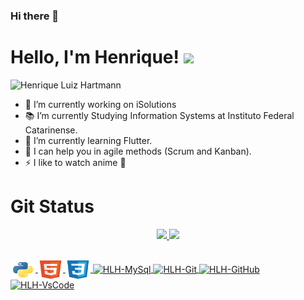 ### Hi there 👋

<!--
**HenriqueHartmann/HenriqueHartmann** is a ✨ _special_ ✨ repository because its `README.md` (this file) appears on your GitHub profile.

Here are some ideas to get you started:

- 🔭 I’m currently working on ...
- 🌱 I’m currently learning ...
- 👯 I’m looking to collaborate on ...
- 🤔 I’m looking for help with ...
- 💬 Ask me about ...
- 📫 How to reach me: ...
- 😄 Pronouns: ...
- ⚡ Fun fact: ...
-->

<h1 align = "justify"> Hello, I'm Henrique! <img src="https://media.giphy.com/media/hvRJCLFzcasrR4ia7z/giphy.gif" width="25px"></h1>

<p align="left"><img src="https://komarev.com/ghpvc/?username=HenriqueHartmann" alt="Henrique Luiz Hartmann" /></p>

- 🔭 I’m currently working on iSolutions
- 📚 I’m currently Studying Information Systems at Instituto Federal Catarinense.
- 🌱 I’m currently learning Flutter.
- 💬 I can help you in agile methods (Scrum and Kanban).
- ⚡ I like to watch anime :dolls:

# Git Status
<p align='center'>
   <a href="https://github.com/eliansamuel">
  <img height="160em" src="https://github-readme-stats.vercel.app/api?username=HenriqueHartmann&show_icons=true&count_private=true&theme=dark&show_icons=true&include_all_commits=true" />
  <img height="160em" src="https://github-readme-stats.vercel.app/api/top-langs/?username=HenriqueHartmann&hide=TeX&theme=dark&layout=compact" />
</div>
<div style="display: inline_block"><br>
   
  <img align="center" alt="HLH-Python" height="30" width="40" src="https://raw.githubusercontent.com/devicons/devicon/master/icons/python/python-original.svg">
  <img align="center" alt="HLH-HTML" height="30" width="40" src="https://raw.githubusercontent.com/devicons/devicon/master/icons/html5/html5-original.svg">
  <img align="center" alt="HLH-CSS" height="30" width="40" src="https://raw.githubusercontent.com/devicons/devicon/master/icons/css3/css3-original.svg">
  <img align="center" alt="HLH-MySql" height="30" width="40" src="https://cdn.jsdelivr.net/gh/devicons/devicon/icons/mysql/mysql-original.svg">
  <img align="center" alt="HLH-Git" height="30" width="40" src="https://cdn.jsdelivr.net/gh/devicons/devicon/icons/git/git-original.svg">
  <img align="center" alt="HLH-GitHub" height="30" width="40" src="https://cdn.jsdelivr.net/gh/devicons/devicon/icons/github/github-original.svg">
  <img align="center" alt="HLH-VsCode" height="30" width="40" src="https://cdn.jsdelivr.net/gh/devicons/devicon/icons/vscode/vscode-original.svg">
</div>

##
<!--
<a href="https://br.linkedin.com/in/henrique-luiz-hartmann-786266185" target="_blank"><img src="https://img.shields.io/badge/-Linkedin-blue?style=flat-square&logo=Linkedin&logoColor=white&link" target="_blank"></a> 

 ![Snake animation](https://github.com/rafaballerini/rafaballerini/blob/output/github-contribution-grid-snake.svg) -->
